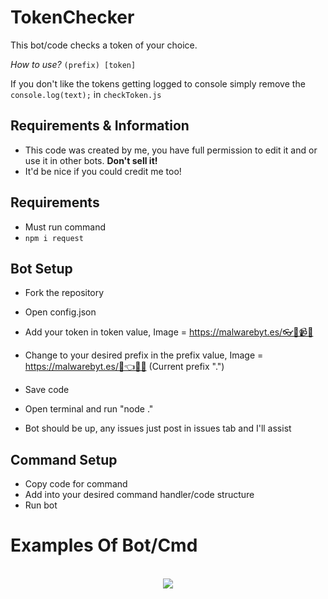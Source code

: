 # TokenChecker
This bot/code checks a token of your choice.

*How to use?* `(prefix) [token]`

If you don't like the tokens getting logged to console simply remove the `console.log(text);` in `checkToken.js`

## Requirements & Information

- This code was created by me, you have full permission to edit it and or use it in other bots. **Don't sell it!**
- It'd be nice if you could credit me too!

## Requirements
- Must run command
- `npm i request`

## Bot Setup

- Fork the repository
- Open config.json

- Add your token in token value, Image = <https://malwarebyt.es/👓🤖📹💩>
- Change to your desired prefix in the prefix value, Image = <https://malwarebyt.es/📮👈🥗🌃> (Current prefix ".")
- Save code 
- Open terminal and run "node ."

- Bot should be up, any issues just post in issues tab and I'll assist

## Command Setup

- Copy code for command
- Add into your desired command handler/code structure
- Run bot

# Examples Of Bot/Cmd
<p align="center"><br>
	<img src="https://cdn.discordapp.com/attachments/926118038837796904/927418007465099274/fSBT6y83.png">
     </a>
</p>
